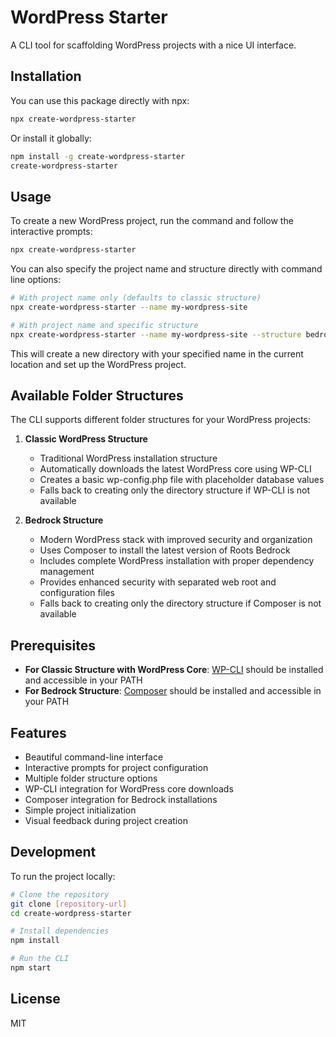 # WordPress Starter

A CLI tool for scaffolding WordPress projects with a nice UI interface.

## Installation

You can use this package directly with npx:

```bash
npx create-wordpress-starter
```

Or install it globally:

```bash
npm install -g create-wordpress-starter
create-wordpress-starter
```

## Usage

To create a new WordPress project, run the command and follow the interactive prompts:

```bash
npx create-wordpress-starter
```

You can also specify the project name and structure directly with command line options:

```bash
# With project name only (defaults to classic structure)
npx create-wordpress-starter --name my-wordpress-site

# With project name and specific structure
npx create-wordpress-starter --name my-wordpress-site --structure bedrock
```

This will create a new directory with your specified name in the current location and set up the WordPress project.

## Available Folder Structures

The CLI supports different folder structures for your WordPress projects:

1. **Classic WordPress Structure**

   - Traditional WordPress installation structure
   - Automatically downloads the latest WordPress core using WP-CLI
   - Creates a basic wp-config.php file with placeholder database values
   - Falls back to creating only the directory structure if WP-CLI is not available

2. **Bedrock Structure**
   - Modern WordPress stack with improved security and organization
   - Uses Composer to install the latest version of Roots Bedrock
   - Includes complete WordPress installation with proper dependency management
   - Provides enhanced security with separated web root and configuration files
   - Falls back to creating only the directory structure if Composer is not available

## Prerequisites

- **For Classic Structure with WordPress Core**: [WP-CLI](https://wp-cli.org/) should be installed and accessible in your PATH
- **For Bedrock Structure**: [Composer](https://getcomposer.org/) should be installed and accessible in your PATH

## Features

- Beautiful command-line interface
- Interactive prompts for project configuration
- Multiple folder structure options
- WP-CLI integration for WordPress core downloads
- Composer integration for Bedrock installations
- Simple project initialization
- Visual feedback during project creation

## Development

To run the project locally:

```bash
# Clone the repository
git clone [repository-url]
cd create-wordpress-starter

# Install dependencies
npm install

# Run the CLI
npm start
```

## License

MIT
